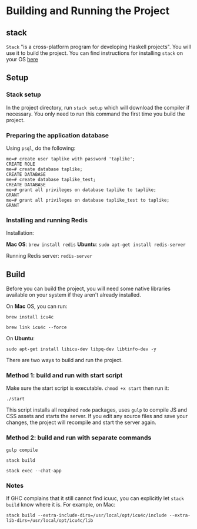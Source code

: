 # Building and Running the Project

## stack

`Stack` "is a cross-platform program for developing Haskell projects". You will use it to build the
project. You can find instructions for installing `stack` on your OS [here](http://docs.haskellstack.org/en/stable/README.html)

## Setup

### Stack setup

In the project directory, run `stack setup` which will download the compiler if necessary. You only need to run this command the first time you build the project.

### Preparing the application database

Using `psql`, do the following:

```
me=# create user taplike with password 'taplike';
CREATE ROLE
me=# create database taplike;
CREATE DATABASE
me=# create database taplike_test;
CREATE DATABASE
me=# grant all privileges on database taplike to taplike;
GRANT
me=# grant all privileges on database taplike_test to taplike;
GRANT
```

### Installing and running Redis

Installation:

**Mac OS**: `brew install redis`
**Ubuntu**: `sudo apt-get install redis-server`

Running Redis server: `redis-server`


## Build

Before you can build the project, you will need some native libraries available on your system if they aren't already installed.

On **Mac** OS, you can run:

`brew install icu4c`

`brew link icu4c --force`

On **Ubuntu**:

`sudo apt-get install libicu-dev libpq-dev libtinfo-dev -y`

There are two ways to build and run the project.

### Method 1: build and run with start script

Make sure the start script is executable. `chmod +x start` then run it:

`./start`

This script installs all required `node` packages, uses `gulp` to compile JS and CSS assets and starts the server. If you edit any source files and save your changes, the project will recompile and start the server again.

### Method 2: build and run with separate commands

`gulp compile`

`stack build`

`stack exec --chat-app`

### Notes

If GHC complains that it still cannot find icuuc, you can explicitly let `stack build` know where it is. For example, on Mac:

`stack build --extra-include-dirs=/usr/local/opt/icu4c/include --extra-lib-dirs=/usr/local/opt/icu4c/lib`

